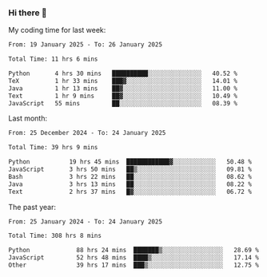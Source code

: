 ### Hi there 👋

My coding time for last week:

<!--START_SECTION:week-->

```txt
From: 19 January 2025 - To: 26 January 2025

Total Time: 11 hrs 6 mins

Python       4 hrs 30 mins   ██████████░░░░░░░░░░░░░░░   40.52 %
TeX          1 hr 33 mins    ███▓░░░░░░░░░░░░░░░░░░░░░   14.01 %
Java         1 hr 13 mins    ██▓░░░░░░░░░░░░░░░░░░░░░░   11.00 %
Text         1 hr 9 mins     ██▓░░░░░░░░░░░░░░░░░░░░░░   10.49 %
JavaScript   55 mins         ██░░░░░░░░░░░░░░░░░░░░░░░   08.39 %
```

<!--END_SECTION:week-->

Last month:

<!--START_SECTION:month-->

```txt
From: 25 December 2024 - To: 24 January 2025

Total Time: 39 hrs 9 mins

Python           19 hrs 45 mins  ████████████▓░░░░░░░░░░░░   50.48 %
JavaScript       3 hrs 50 mins   ██▒░░░░░░░░░░░░░░░░░░░░░░   09.81 %
Bash             3 hrs 22 mins   ██░░░░░░░░░░░░░░░░░░░░░░░   08.62 %
Java             3 hrs 13 mins   ██░░░░░░░░░░░░░░░░░░░░░░░   08.22 %
Text             2 hrs 37 mins   █▓░░░░░░░░░░░░░░░░░░░░░░░   06.72 %
```

<!--END_SECTION:month-->

The past year:

<!--START_SECTION:year-->

```txt
From: 25 January 2024 - To: 24 January 2025

Total Time: 308 hrs 8 mins

Python             88 hrs 24 mins  ███████▒░░░░░░░░░░░░░░░░░   28.69 %
JavaScript         52 hrs 48 mins  ████▒░░░░░░░░░░░░░░░░░░░░   17.14 %
Other              39 hrs 17 mins  ███▒░░░░░░░░░░░░░░░░░░░░░   12.75 %
```

<!--END_SECTION:year-->
